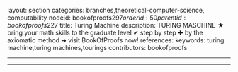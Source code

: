 layout: section
categories: branches,theoretical-computer-science, computability
nodeid: bookofproofs$297
orderid: 50
parentid: bookofproofs$227
title: Turing Machine
description: TURING MASCHINE ★ bring your math skills to the graduate level ✔ step by step ✚ by the axiomatic method ➜ visit BookOfProofs now!
references: 
keywords: turing machine,turing machines,tourings
contributors: bookofproofs

---


---



